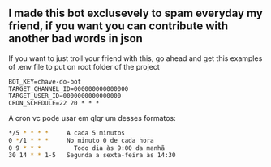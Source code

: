 I made this bot exclusevely to spam everyday my friend, if you want you can contribute with another bad words in json
---
If you want to just troll your friend with this, go ahead and get this examples of .env file to put on root folder of the project

```env
BOT_KEY=chave-do-bot
TARGET_CHANNEL_ID=000000000000000
TARGET_USER_ID=0000000000000000
CRON_SCHEDULE=22 20 * * *
```

A cron vc pode usar em qlqr um desses formatos:
```bash
*/5 * * * *	    A cada 5 minutos
0 */1 * * *	    No minuto 0 de cada hora
0 9 * * *	      Todo dia às 9:00 da manhã
30 14 * * 1-5  	Segunda a sexta-feira às 14:30
```
